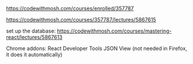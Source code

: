 https://codewithmosh.com/courses/enrolled/357787

https://codewithmosh.com/courses/357787/lectures/5867615

set up the database: https://codewithmosh.com/courses/mastering-react/lectures/5867613

Chrome addons:
React Developer Tools
JSON View (not needed in Firefox, it does it automatically)
